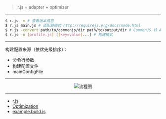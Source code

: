 > r.js = adapter + optimizer

---

```sh
$ r.js -v # 查看版本信息
$ r.js main.js # 适配器模式 http://requirejs.org/docs/node.html
$ r.js -convert path/to/commonjs/dir path/to/output/dir # CommonJS 转 AMD
$ r.js -o [profile.js] [[key=value]...] # 构建模式
```

---

构建配置来源（依优先级排序）：

- 命令行参数
- 构建配置文件
- mainConfigFile

---

<p align="center"><img src="http://ocv7sq6bh.bkt.clouddn.com/rjs-optimization-workflow.svg?bust=161106.1" alt="流程图"></p>

---

- [r.js](https://github.com/requirejs/r.js)
- [Optimization](http://requirejs.org/docs/optimization.html)
- [example.build.js](https://github.com/requirejs/r.js/blob/master/build/example.build.js)
